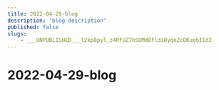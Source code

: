 ```yaml
---
title: 2022-04-29-blog
description: 'blog description'
published: false
slugs:
    - ___UNPUBLISHED___l2kp8pyl_z4RfUZ7hSOMdOfldi8yqeZcOKuebIId2
---
```


# 2022-04-29-blog
